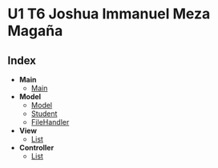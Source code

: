 # U1 T6 Joshua Immanuel Meza Magaña

## Index

- **Main**
    - [Main](./src/com/company/main/Main.java)
- **Model**
    - [Model](./src/com/company/model/Model.java)
    - [Student](./src/com/company/model/Student.java)
    - [FileHandler](./src/com/company/model/FileHandler.java)
- **View**
    - [List](./src/com/company/view/List.java)
- **Controller**
    - [List](./src/com/company/controller/Controller.java)